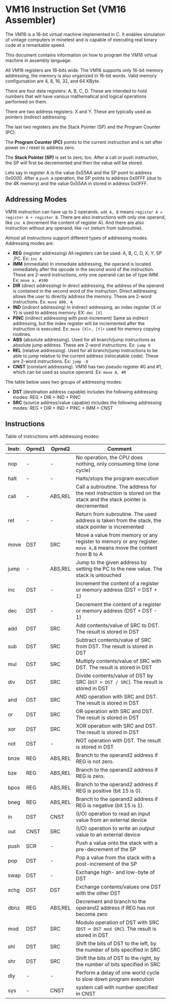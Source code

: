 # VM16 Instruction Set (VM16 Assembler)

The VM16 is a 16-bit virtual machine implemented in C. It enables simulation of vintage computers in minetest and is capable of executing real binary code at a remarkable speed.

This document contains information on how to program the VM16 virtual machine in assembly language. 

All VM16 registers are 16-bits wide. The VM16 supports only 16-bit memory addressing, the memory is also organized in 16-bit words.
Valid memory configursation are 4, 8, 16, 32, and 64 KByte.

There are four data registers: A, B, C, D. These are intended to hold numbers that will have various mathematical and logical operations performed on them.

There are two address registers: X and Y. These are typically used as pointers (indirect addressing.

The last two registers are the Stack Pointer (SP) and the Program Counter (PC). 

The **Program Counter (PC)** points to the current instruction and is set after power on / reset to address zero. 

The **Stack Pointer (SP)** is set to zero, too. After a call or push instruction, the SP will first be decremented and then the value will be stored.

Lets say in register A is the value 0x55AA and the SP point to address 0x0000. 
After a `push A` operation, the SP points to address 0x0FFF (due to the 4K memory) and the value 0x55AA in stored in address 0x0FFF.


## Addressing Modes

VM16 instruction can have up to 2 operands. `add A, B` means `register A = register A + register B`.
There are also instructions with only one operand, like `inc A`  (increment the content of register A).
And there are also instruction without any operand, like `ret` (return from subroutine).

Almost all instructions support different types of addressing modes. Addressing modes are:

- **REG** (register addressing) All registers can be used: A, B, C, D, X, Y, SP ,PC. Ex: `inc A`
- **IMM** (immediate) In immediate addressing, the operand is located immediately after the opcode in the second word of the instruction. These are 2-word instructions, only one operand can be of type IMM. Ex: `move a, #100`
- **DIR** (direct addressing) In direct addressing, the address of the operand is contained in the second word of the instruction. Direct addressing allows the user to directly address the memory. These are 2-word instructions.  Ex: `move 800, A`
- **IND** (indirect addressing) In indirect addressing, an index register (X or Y) is used to address memory. EX: `dec [X]`
- **PINC** (indirect addressing with post-increment) Same as indirect addressing, but the index register will be incremented after the instruction is executed. Ex: `move [X]+, [Y]+` used for memory copying routines.
- **ABS** (absolute addressing). Used for all branch/jump instructions as absolute jump address. These are 2-word instructions. Ex: `jump 0`
- **REL** (relative addressing). Used for all branch/jump instructions to be able to jump relative to the current address (relocatable code). These are 2-word instructions. Ex: `jump -8`
- **CNST** (constant addressing). VM16 has two pseudo register #0 and #1, which can be used as source operand. Ex: `move A, #0`



The table below uses two groups of addressing modes:

- **DST**  (destination address capable) includes the following addressing modes: REG + DIR + IND + PINC 
- **SRC**  (source address/value capable) includes the following addressing modes: REG + DIR + IND + PINC  + IMM + CNST




## Instructions


Table of instructions with addressing modes:

| Instr. | Oprnd1 | Oprnd2  | Comment                                                      |
| ------ | ------ | ------- | ------------------------------------------------------------ |
| nop    | -      | -       | No operation, the CPU does nothing, only consuming time (one cycle) |
| halt   | -      | -       | Halts/stops the program execution                            |
| call   | -      | ABS,REL | Call a subroutine. The address for the next instruction is stored on the stack and the stack pointer is decremented |
| ret    | -      | -       | Return from subroutine. The used address is taken from the stack, the stack pointer is incremented |
| move   | DST    | SRC     | Move a value from memory or any register to memory or any register. `move A,B` means move the content from B to A |
| jump   | -      | ABS,REL | Jump to the given address by setting the PC to the new value. The stack is untouched |
| inc    | DST    | -       | Increment the content of a register or memory address (DST = DST + 1) |
| dec    | DST    | -       | Decrement the content of a register or memory address (DST = DST - 1) |
| add    | DST    | SRC     | Add contents/value of SRC to DST. The result is stored in DST |
| sub    | DST    | SRC     | Subtract contents/value of SRC from DST. The result is stored in DST |
| mul    | DST    | SRC     | Multiply contents/value of SRC with DST. The result is stored in DST |
| div    | DST    | SRC     | Divide contents/value of DST by SRC (`DST = DST / SRC`). The result is stored in DST |
| and    | DST    | SRC     | AND operation with SRC and DST. The result is stored in DST  |
| or     | DST    | SRC     | OR operation with SRC and DST. The result is stored in DST   |
| xor    | DST    | SRC     | XOR operation with SRC and DST. The result is stored in DST  |
| not    | DST    | -       | NOT operation with DST. The result is stored in DST          |
| bnze   | REG    | ABS,REL | Branch to the operand2 address  if REG is not zero.          |
| bze    | REG    | ABS,REL | Branch to the operand2 address  if REG is zero.              |
| bpos   | REG    | ABS,REL | Branch to the operand2 address  if REG is positive (bit 15 is 0). |
| bneg   | REG    | ABS,REL | Branch to the operand2 address  if REG is negative (bit 15 is 1). |
| in     | DST    | CNST    | (I/O) operation to read an input value from an external device |
| out    | CNST   | SRC     | (I/O) operation to write an output value to an external device |
| push   | SCR    | -       | Push a value onto the stack with a pre-decrement of the SP   |
| pop    | DST    | -       | Pop a value from the stack with a post-increment of the SP   |
| swap   | DST    | -       | Exchange high- and low-byte of DST                           |
| xchg   | DST    | DST     | Exchange contents/values one DST with the other DST          |
| dbnz   | REG    | ABS,REL | Decrement and branch to the operand2 address if REG has not become zero |
| mod    | DST    | SRC     | Modulo operation of DST with SRC (`DST = DST mod SRC`). The result is stored in DST |
| shl    | DST    | SRC     | Shift the bits of DST to the left, by the number of bits specified in SRC |
| shr    | DST    | SRC     | Shift the bits of DST to the right, by the number of bits specified in SRC |
| dly    | -      | -       | Perform a delay of one world cycle to slow down program execution |
| sys    | -      | CNST    | system call with number specified in CNST                    |




